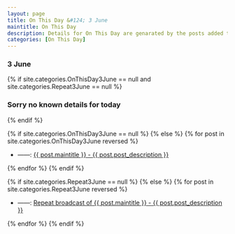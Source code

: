 ```yaml
---
layout: page
title: On This Day &#124; 3 June
maintitle: On This Day
description: Details for On This Day are genarated by the posts added to the website so the content is subject to changes/updates over time.
categories: [On This Day]
---
```


<h3>3 June</h3>

{% if site.categories.OnThisDay3June == null and site.categories.Repeat3June == null %}
  <h3>Sorry no known details for today</h3>
{% endif %}

{% if site.categories.OnThisDay3June == null %}
{% else %}
{% for post in site.categories.OnThisDay3June reversed %}
<ul>
<li> ——: <a href="{{ post.url }}">{{ post.maintitle }} - {{ post.post_description }}</a></li>
</ul>
{% endfor %}
{% endif %}

{% if site.categories.Repeat3June == null %}
{% else %}
{% for post in site.categories.Repeat3June reversed %}
<ul>
<li> ——: <a href="{{ post.url }}">Repeat broadcast of {{ post.maintitle }} - {{ post.post_description }}</a></li>
</ul>
{% endfor %}
{% endif %}
